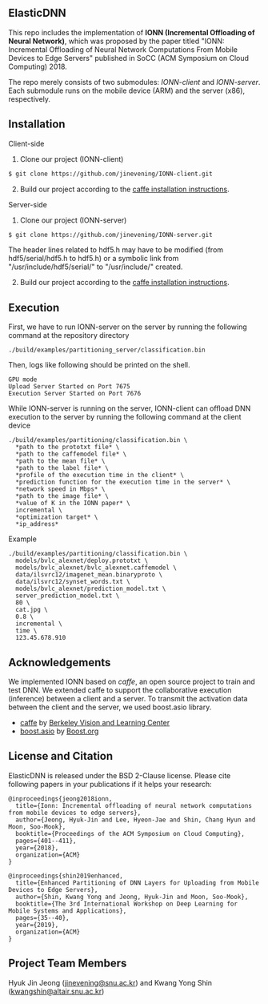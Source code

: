 ElasticDNN
-----
This repo includes the implementation of **IONN (Incremental Offloading of Neural Network)**, which was proposed by the paper titled "IONN: Incremental Offloading of Neural Network Computations From Mobile Devices to Edge Servers" published in SoCC (ACM Symposium on Cloud Computing) 2018.

The repo merely consists of two submodules: *IONN-client* and *IONN-server*. Each submodule runs on the mobile device (ARM) and the server (x86), respectively.

Installation
-----
Client-side
1. Clone our project (IONN-client)

```bash
$ git clone https://github.com/jinevening/IONN-client.git
```

2. Build our project according to the [caffe installation instructions](https://caffe.berkeleyvision.org/installation.html).

Server-side
1. Clone our project (IONN-server)

```bash
$ git clone https://github.com/jinevening/IONN-server.git
```

The header lines related to hdf5.h may have to be modified (from hdf5/serial/hdf5.h to hdf5.h) or a symbolic link from "/usr/include/hdf5/serial/" to "/usr/include/" created.

2. Build our project according to the [caffe installation instructions](https://caffe.berkeleyvision.org/installation.html).

Execution
-----
First, we have to run IONN-server on the server by running the following command at the repository directory

```
./build/examples/partitioning_server/classification.bin
```

Then, logs like following should be printed on the shell.

```
GPU mode
Upload Server Started on Port 7675
Execution Server Started on Port 7676
```

While IONN-server is running on the server, IONN-client can offload DNN execution to the server by running the following command at the client device

```
./build/examples/partitioning/classification.bin \
  *path to the prototxt file* \
  *path to the caffemodel file* \
  *path to the mean file* \
  *path to the label file* \
  *profile of the execution time in the client* \
  *prediction function for the execution time in the server* \
  *network speed in Mbps* \
  *path to the image file* \
  *value of K in the IONN paper* \
  incremental \
  *optimization target* \
  *ip_address*
```

Example
```
./build/examples/partitioning/classification.bin \
  models/bvlc_alexnet/deploy.prototxt \
  models/bvlc_alexnet/bvlc_alexnet.caffemodel \
  data/ilsvrc12/imagenet_mean.binaryproto \
  data/ilsvrc12/synset_words.txt \
  models/bvlc_alexnet/prediction_model.txt \
  server_prediction_model.txt \
  80 \
  cat.jpg \
  0.8 \
  incremental \
  time \
  123.45.678.910
```

Acknowledgements
-----
We implemented IONN based on *caffe*, an open source project to train and test DNN. We extended caffe to support the collaborative execution (inference) between a client and a server. To transmit the activation data between the client and the server, we used boost.asio library.

* [caffe](https://github.com/BVLC/caffe) by [Berkeley Vision and Learning Center](https://github.com/BVLC)
* [boost.asio](https://github.com/boostorg/asio) by [Boost.org](https://github.com/boostorg)

License and Citation
-----
ElasticDNN is released under the BSD 2-Clause license. Please cite following papers in your publications if it helps your research:

```
@inproceedings{jeong2018ionn,
  title={Ionn: Incremental offloading of neural network computations from mobile devices to edge servers},
  author={Jeong, Hyuk-Jin and Lee, Hyeon-Jae and Shin, Chang Hyun and Moon, Soo-Mook},
  booktitle={Proceedings of the ACM Symposium on Cloud Computing},
  pages={401--411},
  year={2018},
  organization={ACM}
}

@inproceedings{shin2019enhanced,
  title={Enhanced Partitioning of DNN Layers for Uploading from Mobile Devices to Edge Servers},
  author={Shin, Kwang Yong and Jeong, Hyuk-Jin and Moon, Soo-Mook},
  booktitle={The 3rd International Workshop on Deep Learning for Mobile Systems and Applications},
  pages={35--40},
  year={2019},
  organization={ACM}
}
```

Project Team Members
-----
Hyuk Jin Jeong (jinevening@snu.ac.kr) and Kwang Yong Shin (kwangshin@altair.snu.ac.kr)
